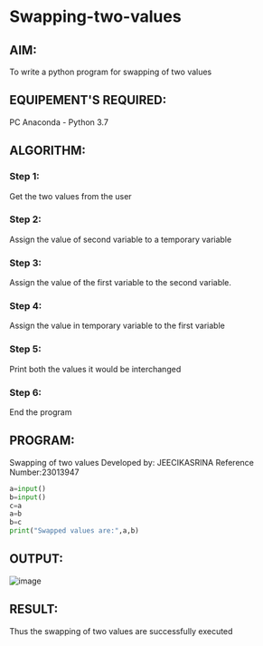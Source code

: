 # Swapping-two-values
## AIM:
To write a python program for swapping of two values
## EQUIPEMENT'S REQUIRED: 
PC
Anaconda - Python 3.7
## ALGORITHM: 
### Step 1:
Get the two values from the user
### Step 2: 
Assign the value of second variable to a temporary variable 
### Step 3: 
Assign the value of the first variable to the second variable.
### Step 4:  
Assign the value in temporary variable to the first variable
### Step 5: 
Print both the values it would be interchanged
### Step 6: 
End the program
## PROGRAM:
Swapping of two values
Developed by: JEECIKASRINA
Reference Number:23013947
```python
a=input()
b=input()
c=a
a=b
b=c
print("Swapped values are:",a,b)
```
## OUTPUT:
![image](https://github.com/Jeecikasrina23013947/Swapping-two-values/assets/148515300/bc08c53f-523f-428d-8242-4884be5df048)

## RESULT:
Thus the swapping of two values are successfully executed



